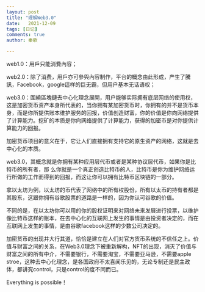 ```yaml
---
layout: post
title: "理解Web3.0"
date:   2021-12-09
tags: [日记]
comments: true
author: 秦歌

---
```


web1.0：用戶只能消費內容；

web2.0：除了消费，用戶亦可參與內容制作，平台的概念由此形成，产生了騰訊，Facebook，google這样的巨无霸，但用户基本无话语权；

web3.0：圍繞區塊鏈去中心化理念展開，用户能够实际拥有底层网络的使用权，这是加密货币资产本身所代表的，当你拥有某加密货币时，你拥有的并不是货币本身，而是你所提供账本维护服务的回报，价值创造财富，你的价值是你向网络提供了计算能力。挖矿的本质是你向网络提供了计算能力，获得的加密币是对你提供计算能力的回报。

加密货币项目的意义在于，它让人们直接拥有支持它的原生资产的网络，这就是去中心化的本质。

web3.0，其概念就是你拥有某种应用层代币或者是某种协议层代币，如果你是比特币的所有者，那 么你就是一个真正创造比特币的人，比特币是你为维护网络运行所做的工作而得到的回报，而这让你可以拥有比特币区块链的一部分。

拿以太坊为例，以太坊的币代表了网络中的所有权股份，所有以太币的持有者都是其股东，这跟你拥有谷歌股票的道路是一样的，因为你认可谷歌的价值。

不同的是，在以太坊你可以用的你的股权证明来对网络未来发展进行投票，以维护像比特币这样的账本，在去中心化的互联网上发生的事情是由投资者决定的，而在互联网上发生的事情，是由谷歌facebook这样的少数公司决定的。

加密货币的出现并大行其道，恰恰是建立在人们对官方货币系统的不信任之上。价值与财富之间的关系，在Web3.0理念下被重新解构，NFT的出现，消灭了价值与财富之间的所有中介，不需要银行，不需要淘宝，不需要亚马逊，不需要apple stroe，这种去中心化理念，是各国政府不太喜闻乐见的，无论专制还是民主政体，都讲究control，只是control的度不同而已。

Everything is possible！
